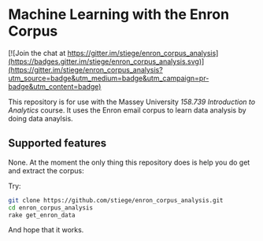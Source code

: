 # Machine Learning with the Enron Corpus

[![Join the chat at https://gitter.im/stiege/enron_corpus_analysis](https://badges.gitter.im/stiege/enron_corpus_analysis.svg)](https://gitter.im/stiege/enron_corpus_analysis?utm_source=badge&utm_medium=badge&utm_campaign=pr-badge&utm_content=badge)

This repository is for use with the Massey University *158.739 Introduction to Analytics* course. It uses the Enron email corpus to learn data analysis by doing data anaylsis.

## Supported features

None. At the moment the only thing this repository does is help you do get and extract the corpus:

Try:
```bash
git clone https://github.com/stiege/enron_corpus_analysis.git
cd enron_corpus_analysis
rake get_enron_data
```
And hope that it works.
